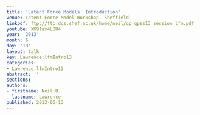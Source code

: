 ```yaml
---
title: 'Latent Force Models: Introduction'
venue: Latent Force Model Workshop, Sheffield
linkpdf: ftp://ftp.dcs.shef.ac.uk/home/neil/gp_gpss13_session_lfm.pdf
youtube: XK91ax4LBH4
year: '2013'
month: 6
day: '13'
layout: talk
key: Lawrence:lfmIntro13
categories:
- Lawrence:lfmIntro13
abstract: ''
sections: 
authors:
- firstname: Neil D.
  lastname: Lawrence
published: 2013-06-13
---
```


